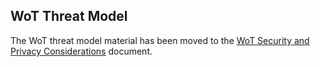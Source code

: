 ## WoT Threat Model

The WoT threat model material has been moved to the 
[WoT Security and Privacy Considerations](index.html#wot-threat-model) document.

